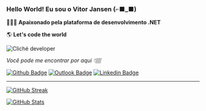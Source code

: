 
### Hello World! Eu sou o Vitor Jansen (⌐■_■)

👨🏽‍💻 **Apaixonado pela plataforma de desenvolvimento .NET**

🌎 **Let's code the world**

![Cliché developer](https://media.giphy.com/media/xUOxfeqfXbzHV8dcDC/giphy.gif)

*Você pode me encontrar por aqui 👇🏽*

[![Github Badge](https://img.shields.io/badge/-Github-000?style=flat&logo=Github&logoColor=white&link=https://github.com/vitorjansen)](https://github.com/vitorjansen)
[![Outlook Badge](https://img.shields.io/badge/-vitor.jansen@outlook.com-0072C6?style=flat&logo=MicrosoftOutlook&labelColor=white&logoColor=0072C6&link=mailto:ralms@ralms.net)](mailto:vitor.jansen@outlook.com)
[![Linkedin Badge](https://img.shields.io/badge/-LinkedIn-blue?style=flat&logo=Linkedin&logoColor=white&link=https://www.linkedin.com/in/vitorjansen/)](https://www.linkedin.com/in/vitorjansen/)

***

[![GitHub Streak](http://github-readme-streak-stats.herokuapp.com?user=VitorJansen&theme=great-gatsby)](https://git.io/streak-stats)

[![GitHub Stats](https://github-readme-stats.vercel.app/api/top-langs/?username=VitorJansen&theme=great-gatsby&layout=compact&langs_count=8)](https://git.io/readme-stats)

<!--
[![GitHub Streak](https://github-readme-stats.vercel.app/api/?username=VitorJansen&theme=great-gatsby&layout=compact&langs_count=8)](https://git.io/streak-stats)
-->